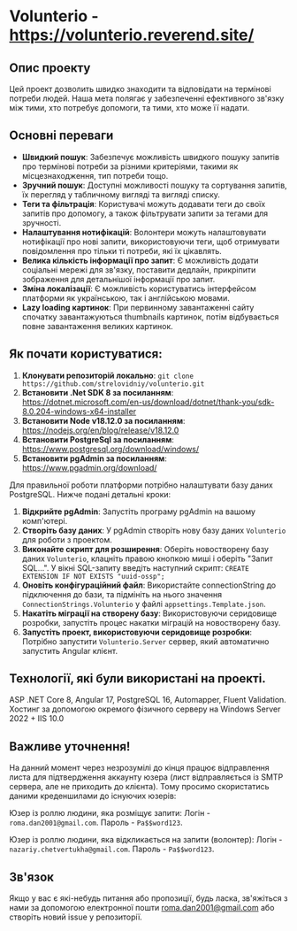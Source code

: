 # Volunterio - https://volunterio.reverend.site/

## Опис проекту
Цей проект дозволить швидко знаходити та відповідати на термінові потреби людей. Наша мета полягає у забезпеченні ефективного зв'язку між тими, хто потребує допомоги, та тими, хто може її надати.

## Основні переваги
- **Швидкий пошук**: Забезпечує можливість швидкого пошуку запитів про термінові потреби за різними критеріями, такими як місцезнаходження, тип потреби тощо.
- **Зручний пошук**: Доступні можливості пошуку та сортування запитів, їх перегляд у табличному вигляді та вигляді списку.
- **Теги та фільтрація**: Користувачі можуть додавати теги до своїх запитів про допомогу, а також фільтрувати запити за тегами для зручності.
- **Налаштування нотифікацій**: Волонтери можуть налаштовувати нотифікації про нові запити, використовуючи теги, щоб отримувати повідомлення про тільки ті потреби, які їх цікавлять.
- **Велика кількість інформації про запит**: Є можливість додати соціальні мережі для зв'язку, поставити дедлайн, прикріпити зображення для детальнішої інформації про запит.
- **Зміна локалізації**: Є можливість користуватись інтерфейсом платформи як українською, так і англійською мовами.
- **Lazy loading картинок**: При первинному завантаженні сайту спочатку завантажуються thumbnails картинок, потім відбувається повне завантаження великих картинок.

## Як почати користуватися:
1. **Клонувати репозиторій локально**: `git clone https://github.com/strelovidniy/volunterio.git` 
2. **Встановити .Net SDK 8 за посиланням**: https://dotnet.microsoft.com/en-us/download/dotnet/thank-you/sdk-8.0.204-windows-x64-installer
3. **Встановити Node v18.12.0 за посиланням**: https://nodejs.org/en/blog/release/v18.12.0
4. **Встановити PostgreSql за посиланням**: https://www.postgresql.org/download/windows/
5. **Встановити pgAdmin за посиланням**: https://www.pgadmin.org/download/

Для правильної роботи платформи потрібно налаштувати базу даних PostgreSQL. Нижче подані детальні кроки:
1. **Відкрийте pgAdmin**: Запустіть програму pgAdmin на вашому комп'ютері.
2. **Створіть базу даних**: У pgAdmin створіть нову базу даних `Volunterio` для роботи з проектом.
3. **Виконайте скрипт для розширення**: Оберіть новостворену базу даних `Volunterio`, клацніть правою кнопкою миші і оберіть "Запит SQL...". У вікні SQL-запиту введіть наступний скрипт:
`CREATE EXTENSION IF NOT EXISTS "uuid-ossp";`
4. **Оновіть конфігураційний файл**: Використайте connectionString до підключення до бази, та підмініть на нього значення `ConnectionStrings.Volunterio` у файлі `appsettings.Template.json`.
5. **Накатіть міграції на створену базу**: Використовуючи серидовище розробки, запустіть процес накатки міграцій на новостворену базу.
6. **Запустіть проект, використовуючи серидовище розробки**: Потрібно запустити `Volunterio.Server` сервер, який автоматично запустить Angular клієнт.

## Технології, які були використані на проекті.
ASP .NET Core 8, Angular 17, PostgreSQL 16, Automapper, Fluent Validation. Хостинг за допомогою окремого фізичного серверу на Windows Server 2022 + IIS 10.0

## Важливе уточнення!
На данний момент через незрозумілі до кінця працює відправлення листа для підтвердження аккаунту юзера (лист відправляється із SMTP сервера, але не приходить до клієнта).
Тому просимо скористатись даними креденшилами до існуючих юзерів:

Юзер із роллю людини, яка розміщує запити:
Логін - `roma.dan2001@gmail.com`.
Пароль - `Pa$$word123`.

Юзер із роллю людини, яка відкликається на запити (волонтер):
Логін - `nazariy.chetvertukha@gmail.com`.
Пароль - `Pa$$word123`.

## Зв'язок
Якщо у вас є які-небудь питання або пропозиції, будь ласка, зв'яжіться з нами за допомогою електронної пошти [roma.dan2001@gmail.com](mailto:roma.dan2001@gmail.com) або створіть новий issue у репозиторії.
